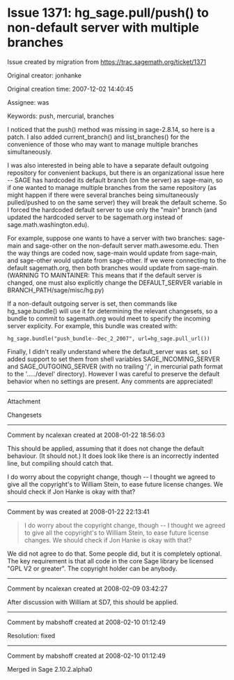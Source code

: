 # Issue 1371: hg_sage.pull/push() to non-default server with multiple branches

Issue created by migration from https://trac.sagemath.org/ticket/1371

Original creator: jonhanke

Original creation time: 2007-12-02 14:40:45

Assignee: was

Keywords: push, mercurial, branches

I noticed that the push() method was missing in sage-2.8.14, so here is a
patch.  I also added current_branch() and list_branches() for the
convenience of those who may want to manage multiple branches
simultaneously.

I was also interested in being able to have a separate default outgoing
repository for convenient backups, but there is an organizational issue here
-- SAGE has hardcoded its default branch (on the server) as sage-main, so if
one wanted to manage multiple branches from the same repository (as might
happen if there were several branches being simultaneously pulled/pushed to
on the same server) they will break the default scheme.  So I forced the
hardcoded default server to use only the "main" branch (and updated the
hardcoded server to be sagemath.org instead of sage.math.washington.edu).

For example, suppose one wants to have a server with two branches: sage-main
and sage-other on the non-default server math.awesome.edu.  Then the way
things are coded now, sage-main would update from sage-main, and
sage-other would update from sage-other.  If we were connecting to the
default sagemath.org, then both branches would update from sage-main.
(WARNING TO MAINTAINER: This means that if the default server is changed,
one must also explicitly change the DEFAULT_SERVER variable in
BRANCH_PATH/sage/misc/hg.py)

If a non-default outgoing server is set, then commands like hg_sage.bundle() will use it for determining the relevant changesets, so a bundle to commit to sagemath.org would meet to specify the incoming server explicity.  For example, this bundle was created with:

    hg_sage.bundle("push_bundle--Dec_2_2007", url=hg_sage.pull_url())

Finally, I didn't really understand where the default_server was set, so I
added support to set them from shell variables SAGE_INCOMING_SERVER and
SAGE_OUTGOING_SERVER (with no trailing '/', in mercurial path format to the
'...../devel' directory).  However I was careful to preserve the default
behavior when no settings are present.  Any comments are appreciated! 




---

Attachment

Changesets


---

Comment by ncalexan created at 2008-01-22 18:56:03

This should be applied, assuming that it does not change the default behaviour.  (It should not.)  It does look like there is an incorrectly indented line, but compiling should catch that.

I do worry about the copyright change, though -- I thought we agreed to give all the copyright's to William Stein, to ease future license changes.  We should check if Jon Hanke is okay with that?


---

Comment by was created at 2008-01-22 22:13:41

> I do worry about the copyright change, though -- I thought we agreed 
> to give all the copyright's to William Stein, to ease future license 
> changes. We should check if Jon Hanke is okay with that?

We did not agree to do that.  Some people did, but it is completely
optional.  The key requirement is that all code in the core Sage library 
be licensed  "GPL V2 or greater". The copyright holder can be anybody.


---

Comment by ncalexan created at 2008-02-09 03:42:27

After discussion with William at SD7, this should be applied.


---

Comment by mabshoff created at 2008-02-10 01:12:49

Resolution: fixed


---

Comment by mabshoff created at 2008-02-10 01:12:49

Merged in Sage 2.10.2.alpha0
